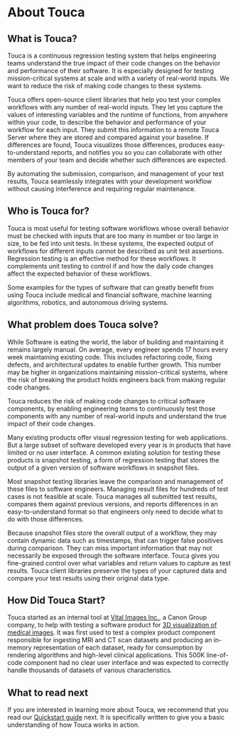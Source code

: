 # About Touca

## What is Touca?

Touca is a continuous regression testing system that helps engineering teams
understand the true impact of their code changes on the behavior and performance
of their software. It is especially designed for testing mission-critical
systems at scale and with a variety of real-world inputs. We want to reduce the
risk of making code changes to these systems.

Touca offers open-source client libraries that help you test your complex
workflows with any number of real-world inputs. They let you capture the values
of interesting variables and the runtime of functions, from anywhere within your
code, to describe the behavior and performance of your workflow for each input.
They submit this information to a remote Touca Server where they are stored and
compared against your baseline. If differences are found, Touca visualizes those
differences, produces easy-to-understand reports, and notifies you so you can
collaborate with other members of your team and decide whether such differences
are expected.

By automating the submission, comparison, and management of your test results,
Touca seamlessly integrates with your development workflow without causing
interference and requiring regular maintenance.

## Who is Touca for?

Touca is most useful for testing software workflows whose overall behavior must
be checked with inputs that are too many in number or too large in size, to be
fed into unit tests. In these systems, the expected output of workflows for
different inputs cannot be described as unit test assertions. Regression testing
is an effective method for these workflows. It complements unit testing to
control if and how the daily code changes affect the expected behavior of these
workflows.

Some examples for the types of software that can greatly benefit from using
Touca include medical and financial software, machine learning algorithms,
robotics, and autonomous driving systems.

## What problem does Touca solve?

While Software is eating the world, the labor of building and maintaining it
remains largely manual. On average, every engineer spends 17 hours every week
maintaining existing code. This includes refactoring code, fixing defects, and
architectural updates to enable further growth. This number may be higher in
organizations maintaining mission-critical systems, where the risk of breaking
the product holds engineers back from making regular code changes.

Touca reduces the risk of making code changes to critical software components,
by enabling engineering teams to continuously test those components with any
number of real-world inputs and understand the true impact of their code
changes.

Many existing products offer visual regression testing for web applications. But
a large subset of software developed every year is in products that have limited
or no user interface. A common existing solution for testing these products is
snapshot testing, a form of regression testing that stores the output of a given
version of software workflows in snapshot files.

Most snapshot testing libraries leave the comparison and management of these
files to software engineers. Managing result files for hundreds of test cases is
not feasible at scale. Touca manages all submitted test results, compares them
against previous versions, and reports differences in an easy-to-understand
format so that engineers only need to decide what to do with those differences.

Because snapshot files store the overall output of a workflow, they may contain
dynamic data such as timestamps, that can trigger false positives during
comparison. They can miss important information that may not necessarily be
exposed through the software interface. Touca gives you fine-grained control
over what variables and return values to capture as test results. Touca client
libraries preserve the types of your captured data and compare your test results
using their original data type.

## How Did Touca Start?

Touca started as an internal tool at
[Vital Images Inc.](https://vitalimages.com), a Canon Group company, to help
with testing a software product for
[3D visualization of medical images](https://www.youtube.com/watch?v=LEuNpEOzNSo).
It was first used to test a complex product component responsible for ingesting
MRI and CT scan datasets and producing an in-memory representation of each
dataset, ready for consumption by rendering algorithms and high-level clinical
applications. This 500K line-of-code component had no clear user interface and
was expected to correctly handle thousands of datasets of various
characteristics.

## What to read next

If you are interested in learning more about Touca, we recommend that you read
our [Quickstart guide](getting-started/quickstart.md) next. It is specifically
written to give you a basic understanding of how Touca works in action.
